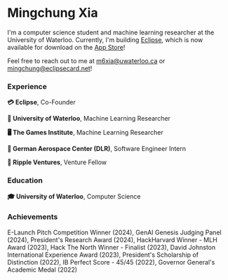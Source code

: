 <h1 align="left">Mingchung Xia</h1>

I'm a computer science student and machine learning researcher at the University of Waterloo. Currently, I'm building [Eclipse](https://eclipsecard.net), which is now available for download on the [App Store](https://apps.apple.com/app/eclipse-cashback-and-rewards/id6444634565)!

Feel free to reach out to me at m6xia@uwaterloo.ca or mingchung@eclipsecard.net!

<h3 align="left">Experience</h3>

**💳 Eclipse**, Co-Founder

**🔬 University of Waterloo**, Machine Learning Researcher

**🖥️ The Games Institute**, Machine Learning Researcher

**🚀 German Aerospace Center (DLR)**, Software Engineer Intern

**🌱 Ripple Ventures**, Venture Fellow

<h3 align="left">Education</h3>

**🎓 University of Waterloo**, Computer Science

<h3 align="left">Achievements</h3>

E-Launch Pitch Competition Winner (2024), GenAI Genesis Judging Panel (2024), President's Research Award (2024), HackHarvard Winner - MLH Award (2023), Hack The North Winner - Finalist (2023), David Johnston International Experience Award (2023), President's Scholarship of Distinction (2022), IB Perfect Score - 45/45 (2022), Governor General's Academic Medal (2022)
